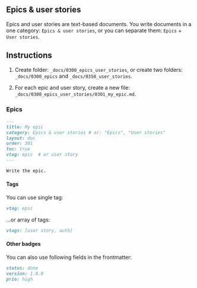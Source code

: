 ## Epics & user stories

Epics and user stories are text-based documents. You write documents in a one category: `Epics & user stories`, or you can separate them: `Epics` + `User stories`.

## Instructions

1. Create folder: `_docs/0300_epics_user_stories`, or create two folders: `_docs/0300_epics` and `_docs/0350_user_stories`.

2. For each epic and user story, create a new file: `_docs/0300_epics_user_stories/0301_my_epic.md`.

### Epics

```md
---
title: My epic
category: Epics & user stories # or: "Epics", "User stories"
layout: doc
order: 301
toc: true
vtag: epic  # or user story
---

Write the epic.

```

#### Tags

You can use single tag:

```md
vtag: epic
```

...or array of tags:

```md
vtags: [user story, auth]
```


#### Other badges

You can also use following fields in the frontmatter:

```md
status: done
version: 1.0.0
prio: high
```
